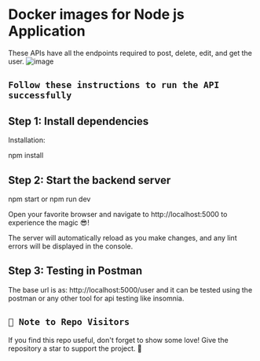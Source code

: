 # Docker images for Node js Application
These APIs have all the endpoints required to post, delete, edit, and get the user. 
![image](https://github.com/Israr-11/node-docker-containerization/assets/91403838/6efbc065-08b0-4cee-8a39-9b99df62eeae)

## `Follow these instructions to run the API successfully`

## Step 1: Install dependencies

Installation:

npm install

## Step 2: Start the backend server

npm start or npm run dev

Open your favorite browser and navigate to http://localhost:5000 to experience the magic 😎!

The server will automatically reload as you make changes, and any lint errors will be displayed in the console.

## Step 3: Testing in Postman

The base url is as: http://localhost:5000/user and it can be tested using the postman or any other tool for api testing like insomnia.

## `🚀 Note to Repo Visitors`
If you find this repo useful, don't forget to show some love! Give the repository a star to support the project. 🌟

